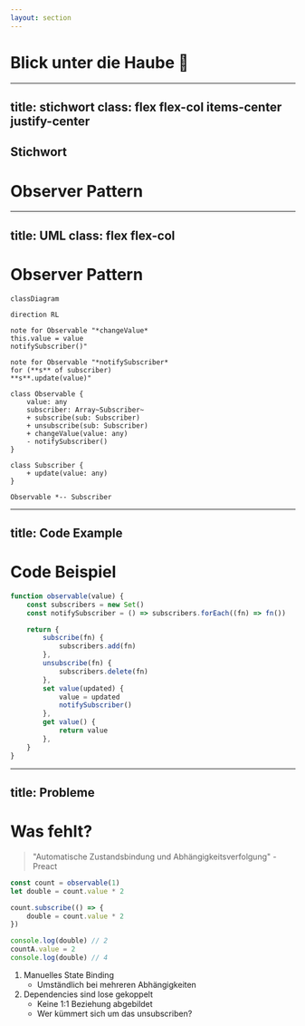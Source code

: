 ```yaml
---
layout: section
---
```


# Blick unter die Haube 👀

---
title: stichwort
class: flex flex-col items-center justify-center
---

<h2 class="mb-2 text-10!">Stichwort</h2>
<h1 class="color-orange text-6xl!">Observer Pattern</h1>

---
title: UML
class: flex flex-col
---

# Observer Pattern

<div class="grow-1" />

<v-clicks>

```mermaid
classDiagram

direction RL

note for Observable "*changeValue*
this.value = value
notifySubscriber()"

note for Observable "*notifySubscriber*
for (**s** of subscriber)
**s**.update(value)"

class Observable {
    value: any
    subscriber: Array~Subscriber~
    + subscribe(sub: Subscriber)
    + unsubscribe(sub: Subscriber)
    + changeValue(value: any)
    - notifySubscriber()
}

class Subscriber {
    + update(value: any)
}

Observable *-- Subscriber
```

</v-clicks>

<div class="grow-1" />

---
title: Code Example
---

# Code Beispiel

```js {1,21|2-3|5-11,19|5,12-19|all}{ maxHeight:'90%' }
function observable(value) {
    const subscribers = new Set()
    const notifySubscriber = () => subscribers.forEach((fn) => fn())

    return {
        subscribe(fn) {
            subscribers.add(fn)
        },
        unsubscribe(fn) {
            subscribers.delete(fn)
        },
        set value(updated) {
            value = updated
            notifySubscriber()
        },
        get value() {
            return value
        },
    }
}
```

---
title: Probleme
---

# Was fehlt?

<v-clicks>

> "Automatische Zustandsbindung und Abhängigkeitsverfolgung" - Preact

```js
const count = observable(1)
let double = count.value * 2

count.subscribe(() => {
    double = count.value * 2
})

console.log(double) // 2
countA.value = 2
console.log(double) // 4
```

</v-clicks>

<v-clicks>

1. Manuelles State Binding
    - Umständlich bei mehreren Abhängigkeiten
2. Dependencies sind lose gekoppelt
    - Keine 1:1 Beziehung abgebildet
    - Wer kümmert sich um das unsubscriben?

</v-clicks>
